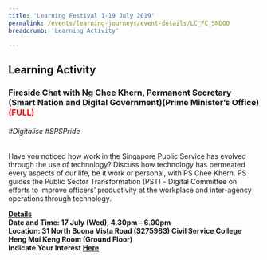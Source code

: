 ```yaml
---
title: 'Learning Festival 1-19 July 2019'
permalink: /events/learning-journeys/event-details/LC_FC_SNDGO
breadcrumb: 'Learning Activity'

---
```



## Learning Activity
### Fireside Chat with Ng Chee Khern, Permanent Secretary (Smart Nation and Digital Government)(Prime Minister’s Office)  <font color="red"> (FULL) </font>

###### _#Digitalise #SPSPride_

Have you noticed how work in the Singapore Public Service has evolved through the use of technology? Discuss how technology has permeated every aspects of our life, be it work or personal, with PS Chee Khern. PS guides the Public Sector Transformation (PST) - Digital Committee on efforts to improve officers’ productivity at the workplace and inter-agency operations through technology.

<b><u>Details</u><br>
**Date and Time: 17 July (Wed), 4.30pm – 6.00pm** <br>
**Location: 31 North Buona Vista Road (S275983) Civil Service College <br> Heng Mui Keng Room (Ground Floor)** <br>
**Indicate Your Interest [Here](https://www.eventbrite.sg/e/psw-2019-fireside-chat-series-chat-with-ng-chee-khern-permanent-secretary-smart-nation-and-digital-tickets-62247601251)** 
